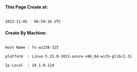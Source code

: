 
   
#### This Page Create at:

```bash

2022-11-05 - 06:58:16 UTC

```

#### Create By Machine:

```bash

Host Name : fv-az238-325

platform  : Linux-5.15.0-1022-azure-x86_64-with-glibc2.31

Ip Local  : 10.1.0.124

```

